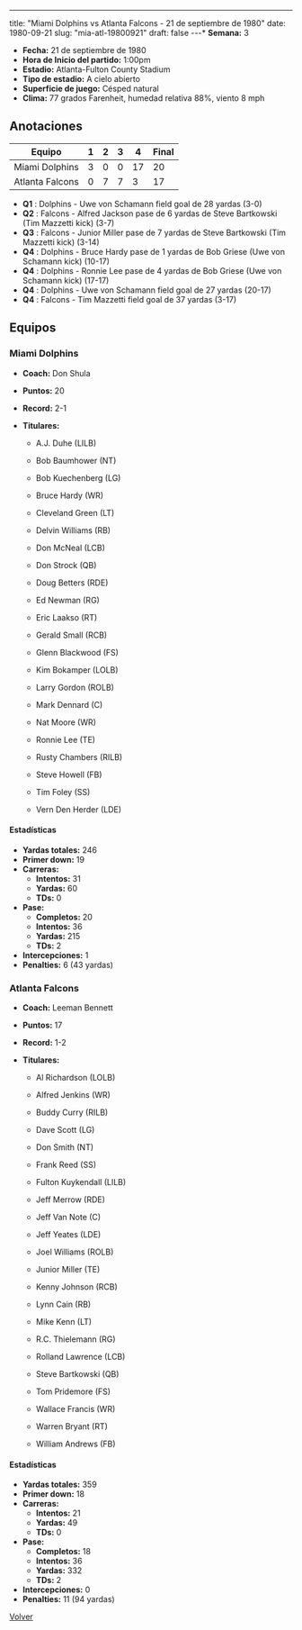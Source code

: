 ---
title: "Miami Dolphins vs Atlanta Falcons - 21 de septiembre de 1980"
date: 1980-09-21
slug: "mia-atl-19800921"
draft: false
---* **Semana:** 3
* **Fecha:** 21 de septiembre de 1980
* **Hora de Inicio del partido:** 1:00pm
* **Estadio:** Atlanta-Fulton County Stadium
* **Tipo de estadio:** A cielo abierto
* **Superficie de juego:** Césped natural
* **Clima:** 77 grados Farenheit, humedad relativa 88%, viento 8 mph




## Anotaciones
| Equipo | 1 | 2 | 3 | 4 | Final |
|--------|---|---|---|---|-------|
| Miami Dolphins  | 3 | 0 | 0 | 17  | 20 |
| Atlanta Falcons  | 0 | 7 | 7 | 3  | 17 |
* **Q1** : Dolphins - Uwe von Schamann field goal de 28 yardas (3-0)
* **Q2** : Falcons - Alfred Jackson pase de 6 yardas de Steve Bartkowski (Tim Mazzetti kick) (3-7)
* **Q3** : Falcons - Junior Miller pase de 7 yardas de Steve Bartkowski (Tim Mazzetti kick) (3-14)
* **Q4** : Dolphins - Bruce Hardy pase de 1 yardas de Bob Griese (Uwe von Schamann kick) (10-17)
* **Q4** : Dolphins - Ronnie Lee pase de 4 yardas de Bob Griese (Uwe von Schamann kick) (17-17)
* **Q4** : Dolphins - Uwe von Schamann field goal de 27 yardas (20-17)
* **Q4** : Falcons - Tim Mazzetti field goal de 37 yardas (3-17)


## Equipos


### Miami Dolphins
* **Coach:** Don Shula
* **Puntos:** 20
* **Record:** 2-1
* **Titulares:** 

  * A.J. Duhe (LILB) 

  * Bob Baumhower (NT) 

  * Bob Kuechenberg (LG) 

  * Bruce Hardy (WR) 

  * Cleveland Green (LT) 

  * Delvin Williams (RB) 

  * Don McNeal (LCB) 

  * Don Strock (QB) 

  * Doug Betters (RDE) 

  * Ed Newman (RG) 

  * Eric Laakso (RT) 

  * Gerald Small (RCB) 

  * Glenn Blackwood (FS) 

  * Kim Bokamper (LOLB) 

  * Larry Gordon (ROLB) 

  * Mark Dennard (C) 

  * Nat Moore (WR) 

  * Ronnie Lee (TE) 

  * Rusty Chambers (RILB) 

  * Steve Howell (FB) 

  * Tim Foley (SS) 

  * Vern Den Herder (LDE) 

#### Estadísticas
* **Yardas totales:** 246
* **Primer down:** 19
* **Carreras:**
  * **Intentos:** 31
  * **Yardas:** 60
  * **TDs:** 0
* **Pase:**
  * **Completos:** 20
  * **Intentos:** 36
  * **Yardas:** 215
  * **TDs:** 2
* **Intercepciones:** 1
* **Penalties:** 6 (43 yardas)

### Atlanta Falcons
* **Coach:** Leeman Bennett
* **Puntos:** 17
* **Record:** 1-2
* **Titulares:** 

  * Al Richardson (LOLB) 

  * Alfred Jenkins (WR) 

  * Buddy Curry (RILB) 

  * Dave Scott (LG) 

  * Don Smith (NT) 

  * Frank Reed (SS) 

  * Fulton Kuykendall (LILB) 

  * Jeff Merrow (RDE) 

  * Jeff Van Note (C) 

  * Jeff Yeates (LDE) 

  * Joel Williams (ROLB) 

  * Junior Miller (TE) 

  * Kenny Johnson (RCB) 

  * Lynn Cain (RB) 

  * Mike Kenn (LT) 

  * R.C. Thielemann (RG) 

  * Rolland Lawrence (LCB) 

  * Steve Bartkowski (QB) 

  * Tom Pridemore (FS) 

  * Wallace Francis (WR) 

  * Warren Bryant (RT) 

  * William Andrews (FB) 

#### Estadísticas
* **Yardas totales:** 359
* **Primer down:** 18
* **Carreras:**
  * **Intentos:** 21
  * **Yardas:** 49
  * **TDs:** 0
* **Pase:**
  * **Completos:** 18
  * **Intentos:** 36
  * **Yardas:** 332
  * **TDs:** 2
* **Intercepciones:** 0
* **Penalties:** 11 (94 yardas)


[Volver](/historia/1980)
